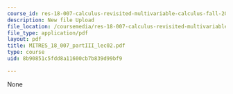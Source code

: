 ```yaml
---
course_id: res-18-007-calculus-revisited-multivariable-calculus-fall-2011
description: New file Upload
file_location: /coursemedia/res-18-007-calculus-revisited-multivariable-calculus-fall-2011/8b90851c5fdd8a11600cb7b839d99bf9_MITRES_18_007_partIII_lec02.pdf
file_type: application/pdf
layout: pdf
title: MITRES_18_007_partIII_lec02.pdf
type: course
uid: 8b90851c5fdd8a11600cb7b839d99bf9

---
```

None